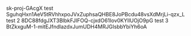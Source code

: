 #
sk-proj-GAcgX
test
SguhqHxn1AeV5tRVhhxpoJVxZuphsaQHBE8JoPBcdu48vsXdMrjLi-qzx_L
test 2
8DC88fdgJXT3BlbkFJIFOQ-cjxdO61Iov0KYllUOjO9pG
test 3
BtZkxguM-1-mitEJfndlazdxJumUDH4MRJGIsbbYbiYh6oA
